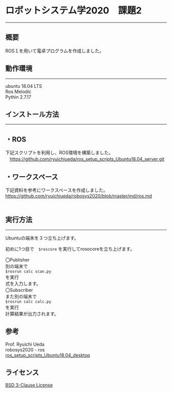 # ロボットシステム学2020　課題2
___

## 概要
ROS１を用いて電卓プログラムを作成しました。

## 動作環境
___
  ubuntu 18.04 LTS <br>
  Ros Melodic<br>
  Pythin 2.7.17<br>
  
## インストール方法
____
## ・ROS
  下記スクリプトを利用し、ROS環境を構築しました。<br>
  　https://github.com/ryuichiueda/ros_setup_scripts_Ubuntu18.04_server.git<br>
  
## ・ワークスペース
   下記資料を参考にワークスペースを作成しました。<br>
    https://github.com/ryuichiueda/robosys2020/blob/master/md/ros.md<br>
  　
## 実行方法
____
Ubuntuの端末を３つ立ち上げます。<br>

初めに1つ目で　`$roscore` を実行してrosocoreを立ち上げます。<br>

 〇Publisher <br>
  別の端末で<br>
  `$rosrun calc scan.py`<br>
  を実行<br>
  式を入力します。<br>
〇Subscriber<br>
  また別の端末で<br>
  `$rosrun calc calc.py`<br>
  を実行<br>
  計算結果が出力されます。<br>
  
## 参考
  Prof. Ryuichi Ueda<br>
    robosys2020 - ros <br>
    [ros_setup_scripts_Ubuntu18.04_desktop](https://github.com/ryuichiueda/ros_setup_scripts_Ubuntu18.04_server.git)
    
## ライセンス
   [BSD 3-Clause License](https://github.com/YuiTsubaki/calc/blob/main/LICENSE)
  
 
